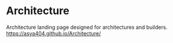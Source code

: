 # Architecture
Architecture landing page designed for architectures and builders.
https://asya404.github.io/Architecture/
